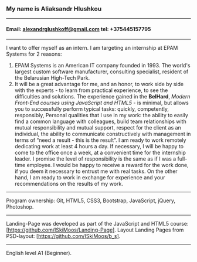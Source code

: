### My name is Aliaksandr Hlushkou
***
#### **Email:** alexandrglushkoff@gmail.com **tel:** +375445157795
***
I want to offer myself as an intern.
I am targeting an internship at EPAM Systems for 2 reasons:
1. EPAM Systems is an American IT company founded in 1993. The world's largest custom software manufacturer, consulting specialist, resident of the Belarusian High-Tech Park.
2. It will be a great advantage for me, and an honor, to work side by side with the experts - to learn from practical experience, to see the difficulties and solutions.
The experience gained in the **BelHard**, _Modern Front-End courses using JavaScript and HTML5_ - is minimal, but allows you to successfully perform typical tasks: quickly, competently, responsibly,
Personal qualities that I use in my work: the ability to easily find a common language with colleagues, build team relationships with mutual responsibility and mutual support, respect for the client as an individual, the ability to communicate constructively with management in terms of “need a result - this is the result”.
I am ready to work remotely dedicating work at least 4 hours a day. If necessary, I will be happy to come to the office once a week, at a convenient time for the internship leader. I promise the level of responsibility is the same as if I was a full-time employee.
I would be happy to receive a reward for the work done, if you deem it necessary to entrust me with real tasks. On the other hand, I am ready to work in exchange for experience and your recommendations on the results of my work.
***
Program ownership: Git, HTML5, CSS3, Bootstrap, JavaScript, jQuery, Photoshop.
***
Landing-Page was developed as part of the JavaScript and HTML5 course: [https://github.com/ISkiMoos/Landing-Page].
Layout Landing Pages from PSD-layout: [https://github.com/ISkiMoos/b_s].
***
English level A1 (Beginner).